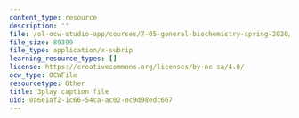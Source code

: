 ```yaml
---
content_type: resource
description: ''
file: /ol-ocw-studio-app/courses/7-05-general-biochemistry-spring-2020/0a6e1af21c6654caac02ec9d98edc667_xxydY73V9bQ.vtt
file_size: 89399
file_type: application/x-subrip
learning_resource_types: []
license: https://creativecommons.org/licenses/by-nc-sa/4.0/
ocw_type: OCWFile
resourcetype: Other
title: 3play caption file
uid: 0a6e1af2-1c66-54ca-ac02-ec9d98edc667
---
```

